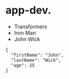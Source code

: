 # app-dev.
- Transformers
- Iron Man
- John Wick
```
{
  "firstName": "John",
  "lastName": "Wick",
  "age": 25
}
```
